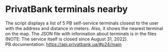 # PrivatBank terminals nearby
 
The script displays a list of 5 PB self-service terminals closest to the user with the address and distance in meters. Also, it shows the nearest terminal on the map. The JSON file with information about terminals is in the files (NOTE: The service itself is closed since August 31, 2022). 
<br> PB documentation: https://api.privatbank.ua/#p24/main 

